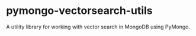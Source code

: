 # pymongo-vectorsearch-utils

A utility library for working with vector search in MongoDB using PyMongo.

